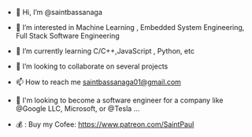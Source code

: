 - 👋 Hi, I’m @saintbassanaga
- 👀 I’m interested in Machine Learning , Embedded System Engineering, Full Stack Software Engineering
- 🌱 I’m currently learning C/C++,JavaScript , Python, etc
- 💞️ I’m looking to collaborate on several projects
- 📫 How to reach me saintbassanaga01@gmail.com
- 👀 I'm looking to become a software engineer for a company like @Google LLC, Microsoft, or @Tesla ...

- 💰 : Buy my Cofee: https://www.patreon.com/SaintPaul
